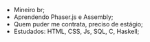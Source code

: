 - Mineiro br;
- Aprendendo Phaser.js e Assembly;
- Quem puder me contrata, preciso de estágio;
- Estudados: HTML, CSS, Js, SQL, C, Haskell;

<!---
Danielbgoncalves/Danielbgoncalves is a ✨ special ✨ repository because its `README.md` (this file) appears on your GitHub profile.
You can click the Preview link to take a look at your changes.
--->
